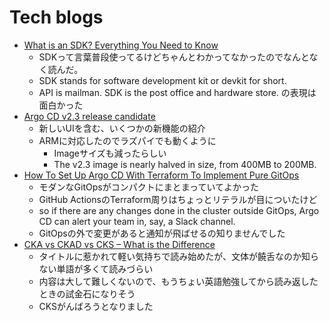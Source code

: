 # Tech blogs

- [What is an SDK? Everything You Need to Know](https://clevertap.com/blog/what-is-an-sdk/)
  - SDKって言葉普段使ってるけどちゃんとわかってなかったのでなんとなく読んだ。
  - SDK stands for software development kit or devkit for short. 
  - API is mailman. SDK is the post office and hardware store. の表現は面白かった
- [Argo CD v2.3 release candidate](https://blog.argoproj.io/argo-cd-v2-3-release-candidate-a5b8cf11b0d3)
  - 新しいUIを含む、いくつかの新機能の紹介
  - ARMに対応したのでラズパイでも動くように
    - Imageサイズも減ったらしい
    - The v2.3 image is nearly halved in size, from 400MB to 200MB.
- [How To Set Up Argo CD With Terraform To Implement Pure GitOps](https://betterprogramming.pub/how-to-set-up-argo-cd-with-terraform-to-implement-pure-gitops-d5a1d797926a)
  - モダンなGitOpsがコンパクトにまとまっていてよかった
  - GitHub ActionsのTerraform周りはちょっとリテラルが目についたけど
  - so if there are any changes done in the cluster outside GitOps, Argo CD can alert your team in, say, a Slack channel.
  - GitOpsの外で変更があると通知が飛ばせるの知りませんでした
- [CKA vs CKAD vs CKS – What is the Difference](https://kodekloud.com/cka-vs-ckad-vs-cks-what-is-the-difference/?utm_source=udemy&utm_medium=email&utm_campaign=udemy+announcements)
  - タイトルに惹かれて軽い気持ちで読み始めたが、文体が饒舌なのか知らない単語が多くて読みづらい
  - 内容は大して難しくないので、もうちょい英語勉強してから読み返したときの試金石になりそう
  - CKSがんばろうとなりました
  